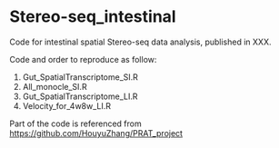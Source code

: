 # Stereo-seq_intestinal
Code for intestinal spatial Stereo-seq data analysis, published in XXX.


Code and order to reproduce as follow:
1. Gut_SpatialTranscriptome_SI.R
2. All_monocle_SI.R
3. Gut_SpatialTranscriptome_LI.R
4. Velocity_for_4w8w_LI.R


Part of the code is referenced from https://github.com/HouyuZhang/PRAT_project

